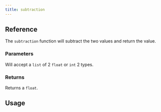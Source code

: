 ```yaml
---
title: subtraction
---
```


## Reference
The `subtraction` function will subtract the two values and return the value.

### Parameters
Will accept a `list` of 2 `float` or `int` 2 types.

### Returns
Returns a `float`.

## Usage
